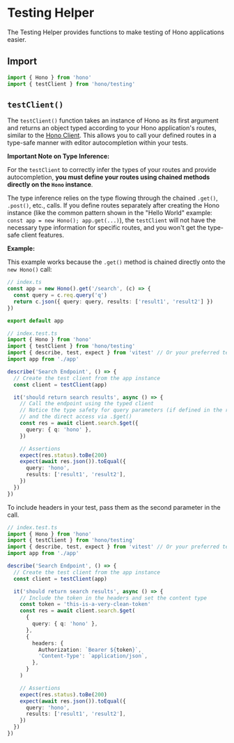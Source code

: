 # Testing Helper

The Testing Helper provides functions to make testing of Hono applications easier.

## Import

```ts
import { Hono } from 'hono'
import { testClient } from 'hono/testing'
```

## `testClient()`

The `testClient()` function takes an instance of Hono as its first argument and returns an object typed according to your Hono application's routes, similar to the [Hono Client](/docs/guides/rpc#client). This allows you to call your defined routes in a type-safe manner with editor autocompletion within your tests.

**Important Note on Type Inference:**

For the `testClient` to correctly infer the types of your routes and provide autocompletion, **you must define your routes using chained methods directly on the `Hono` instance**.

The type inference relies on the type flowing through the chained `.get()`, `.post()`, etc., calls. If you define routes separately after creating the Hono instance (like the common pattern shown in the "Hello World" example: `const app = new Hono(); app.get(...)`), the `testClient` will not have the necessary type information for specific routes, and you won't get the type-safe client features.

**Example:**

This example works because the `.get()` method is chained directly onto the `new Hono()` call:

```ts
// index.ts
const app = new Hono().get('/search', (c) => {
  const query = c.req.query('q')
  return c.json({ query: query, results: ['result1', 'result2'] })
})

export default app
```

```ts
// index.test.ts
import { Hono } from 'hono'
import { testClient } from 'hono/testing'
import { describe, test, expect } from 'vitest' // Or your preferred test runner
import app from './app'

describe('Search Endpoint', () => {
  // Create the test client from the app instance
  const client = testClient(app)

  it('should return search results', async () => {
    // Call the endpoint using the typed client
    // Notice the type safety for query parameters (if defined in the route)
    // and the direct access via .$get()
    const res = await client.search.$get({
      query: { q: 'hono' },
    })

    // Assertions
    expect(res.status).toBe(200)
    expect(await res.json()).toEqual({
      query: 'hono',
      results: ['result1', 'result2'],
    })
  })
})
```

To include headers in your test, pass them as the second parameter in the call.

```ts
// index.test.ts
import { Hono } from 'hono'
import { testClient } from 'hono/testing'
import { describe, test, expect } from 'vitest' // Or your preferred test runner
import app from './app'

describe('Search Endpoint', () => {
  // Create the test client from the app instance
  const client = testClient(app)

  it('should return search results', async () => {
    // Include the token in the headers and set the content type
    const token = 'this-is-a-very-clean-token'
    const res = await client.search.$get(
      {
        query: { q: 'hono' },
      },
      {
        headers: {
          Authorization: `Bearer ${token}`,
          'Content-Type': `application/json`,
        },
      }
    )

    // Assertions
    expect(res.status).toBe(200)
    expect(await res.json()).toEqual({
      query: 'hono',
      results: ['result1', 'result2'],
    })
  })
})
```
